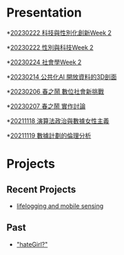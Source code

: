 # Presentation
*[20230222 科技與性別化創新Week 2]()

*[20230222 性別與科技Week 2](https://docs.google.com/presentation/d/e/2PACX-1vSMSxyUg_r13EnsD2E2bTvIjmgI45nJ7K9Y4xC28y_2iNN10uKXcvLLmiPtT_TRaubXClTt62TSnsxQ/pub?start=false&loop=false&delayms=3000)

*[20230224 社會學Week 2]()

*[20230214 公共化AI 開放資料的3D剖面]()

*[20230206 春之鬧 數位社會新挑戰]()

*[20230207 春之鬧 實作討論]()


*[20211118 演算法政治與數據女性主義]()

*[20211119 數據計劃的倫理分析]()


# Projects

## Recent Projects
* [lifelogging and mobile sensing]()

## Past
* ["hateGirl?"]()


